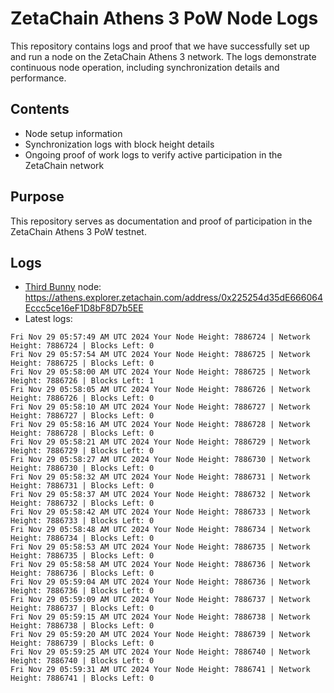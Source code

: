 # ZetaChain Athens 3 PoW Node Logs
This repository contains logs and proof that we have successfully set up and run a node on the ZetaChain Athens 3 network. The logs demonstrate continuous node operation, including synchronization details and performance.

## Contents
- Node setup information
- Synchronization logs with block height details
- Ongoing proof of work logs to verify active participation in the ZetaChain network

## Purpose
This repository serves as documentation and proof of participation in the ZetaChain Athens 3 PoW testnet.

## Logs

- [Third Bunny](https://thirdbunny.xyz/) node: https://athens.explorer.zetachain.com/address/0x225254d35dE666064Eccc5ce16eF1D8bF8D7b5EE
- Latest logs:
```
Fri Nov 29 05:57:49 AM UTC 2024 Your Node Height: 7886724 | Network Height: 7886724 | Blocks Left: 0
Fri Nov 29 05:57:54 AM UTC 2024 Your Node Height: 7886725 | Network Height: 7886725 | Blocks Left: 0
Fri Nov 29 05:58:00 AM UTC 2024 Your Node Height: 7886725 | Network Height: 7886726 | Blocks Left: 1
Fri Nov 29 05:58:05 AM UTC 2024 Your Node Height: 7886726 | Network Height: 7886726 | Blocks Left: 0
Fri Nov 29 05:58:10 AM UTC 2024 Your Node Height: 7886727 | Network Height: 7886727 | Blocks Left: 0
Fri Nov 29 05:58:16 AM UTC 2024 Your Node Height: 7886728 | Network Height: 7886728 | Blocks Left: 0
Fri Nov 29 05:58:21 AM UTC 2024 Your Node Height: 7886729 | Network Height: 7886729 | Blocks Left: 0
Fri Nov 29 05:58:27 AM UTC 2024 Your Node Height: 7886730 | Network Height: 7886730 | Blocks Left: 0
Fri Nov 29 05:58:32 AM UTC 2024 Your Node Height: 7886731 | Network Height: 7886731 | Blocks Left: 0
Fri Nov 29 05:58:37 AM UTC 2024 Your Node Height: 7886732 | Network Height: 7886732 | Blocks Left: 0
Fri Nov 29 05:58:42 AM UTC 2024 Your Node Height: 7886733 | Network Height: 7886733 | Blocks Left: 0
Fri Nov 29 05:58:48 AM UTC 2024 Your Node Height: 7886734 | Network Height: 7886734 | Blocks Left: 0
Fri Nov 29 05:58:53 AM UTC 2024 Your Node Height: 7886735 | Network Height: 7886735 | Blocks Left: 0
Fri Nov 29 05:58:58 AM UTC 2024 Your Node Height: 7886736 | Network Height: 7886736 | Blocks Left: 0
Fri Nov 29 05:59:04 AM UTC 2024 Your Node Height: 7886736 | Network Height: 7886736 | Blocks Left: 0
Fri Nov 29 05:59:09 AM UTC 2024 Your Node Height: 7886737 | Network Height: 7886737 | Blocks Left: 0
Fri Nov 29 05:59:15 AM UTC 2024 Your Node Height: 7886738 | Network Height: 7886738 | Blocks Left: 0
Fri Nov 29 05:59:20 AM UTC 2024 Your Node Height: 7886739 | Network Height: 7886739 | Blocks Left: 0
Fri Nov 29 05:59:25 AM UTC 2024 Your Node Height: 7886740 | Network Height: 7886740 | Blocks Left: 0
Fri Nov 29 05:59:31 AM UTC 2024 Your Node Height: 7886741 | Network Height: 7886741 | Blocks Left: 0
```
